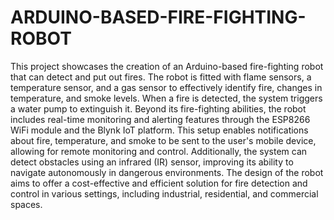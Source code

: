 # ARDUINO-BASED-FIRE-FIGHTING-ROBOT
This project showcases the creation of an Arduino-based fire-fighting robot that can detect and put out fires. The robot is fitted with flame sensors, a temperature sensor, and a gas sensor to effectively identify fire, changes in temperature, and smoke levels. When a fire is detected, the system triggers a water pump to extinguish it. Beyond
its fire-fighting abilities, the robot includes real-time monitoring and alerting features through the ESP8266 WiFi module and the Blynk IoT platform. This setup enables notifications about fire, temperature, and smoke to be
sent to the user's mobile device, allowing for remote monitoring and control. Additionally, the system can detect
obstacles using an infrared (IR) sensor, improving its ability to navigate autonomously in dangerous
environments. The design of the robot aims to offer a cost-effective and efficient solution for fire detection and
control in various settings, including industrial, residential, and commercial spaces.
